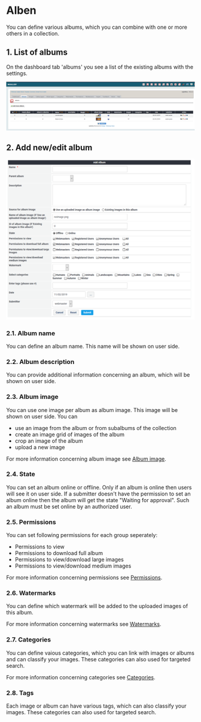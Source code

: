 # Alben

You can define various albums, which you can combine with one or more others in a collection.

## 1. List of albums

On the dashboard tab 'albums' you see a list of the existing albums with the settings.

![List of albums](../../.gitbook/assets/admin_album.png)

## 2. Add new/edit album

![Creation of new album](../../.gitbook/assets/admin_album_create.png)

### 2.1. Album name

You can define an album name. This name will be shown on user side.

### 2.2. Album description

You can provide additional information concerning an album, which will be shown on user side.

### 2.3. Album image

You can use one image per album as album image. This image will be shown on user side. You can

* use an image from the album or from subalbums of the collection
* create an image grid of images of the album
* crop an image of the album
* upload a new image

For more information concerning album image see [Album image](../the-user-side/album-image.md).

### 2.4. State

You can set an album online or offline. Only if an album is online then users will see it on user side. If a submitter doesn't have the permission to set an album online then the album will get the state "Waiting for approval". Such an album must be set online by an authorized user.

### 2.5. Permissions

You can set following permissions for each group seperately:

* Permissions to view
* Permissions to download full album
* Permissions to view/download large images
* Permissions to view/download medium images

For more information concerning permissions see [Permissions](permissions.md).

### 2.6. Watermarks

You can define which watermark will be added to the uploaded images of this album.

For more information concerning watermarks see [Watermarks](watermarks.md).

### 2.7. Categories

You can define vaious categories, which you can link with images or albums and can classify your images. These categories can also used for targeted search.

For more information concerning categories see [Categories](categories.md).

### 2.8. Tags

Each image or album can have various tags, which can also classify your images. These categories can also used for targeted search.

